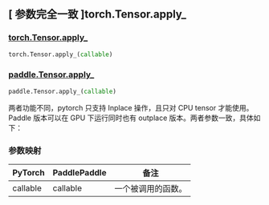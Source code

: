 ## [ 参数完全一致 ]torch.Tensor.apply_
### [torch.Tensor.apply_](https://pytorch.org/docs/stable/generated/torch.Tensor.apply_.html)

```python
torch.Tensor.apply_(callable)
```

### [paddle.Tensor.apply_]()

```python
paddle.Tensor.apply_(callable)
```


两者功能不同，pytorch 只支持 Inplace 操作，且只对 CPU tensor 才能使用。Paddle 版本可以在 GPU 下运行同时也有 outplace 版本。两者参数一致，具体如下：

### 参数映射
| PyTorch  | PaddlePaddle | 备注        |
|----------|--------------|-----------|
| callable | callable     | 一个被调用的函数。 |
